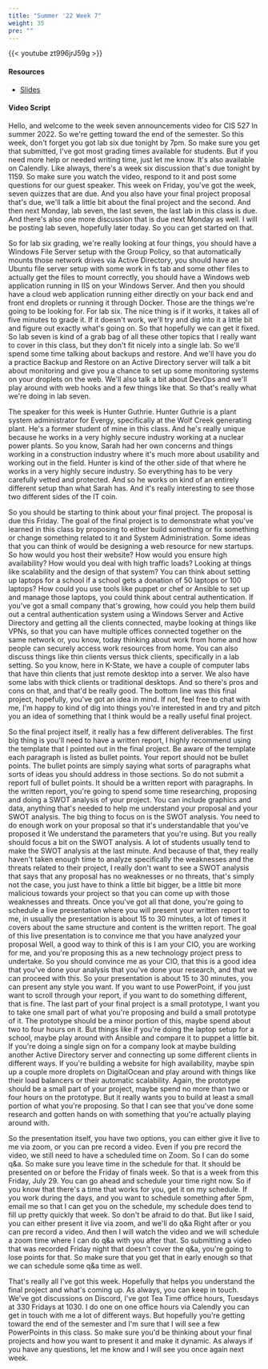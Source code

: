 ```yaml
---
title: "Summer '22 Week 7"
weight: 35
pre: ""
---
```


{{< youtube zt996jrJ59g >}}

#### Resources

* <a href="slides" target="_blank">Slides</a>

#### Video Script

Hello, and welcome to the week seven announcements video for CIS 527 In summer 2022. So we're getting toward the end of the semester. So this week, don't forget you got lab six due tonight by 7pm. So make sure you get that submitted, I've got most grading times available for students. But if you need more help or needed writing time, just let me know. It's also available on Calendly. Like always, there's a week six discussion that's due tonight by 1159. So make sure you watch the video, respond to it and post some questions for our guest speaker. This week on Friday, you've got the week, seven quizzes that are due. And you also have your final project proposal that's due, we'll talk a little bit about the final project and the second. And then next Monday, lab seven, the last seven, the last lab in this class is due. And there's also one more discussion that is due next Monday as well. I will be posting lab seven, hopefully later today. So you can get started on that. 

So for lab six grading, we're really looking at four things, you should have a Windows File Server setup with the Group Policy, so that automatically mounts those network drives via Active Directory, you should have an Ubuntu file server setup with some work in fs tab and some other files to actually get the files to mount correctly, you should have a Windows web application running in IIS on your Windows Server. And then you should have a cloud web application running either directly on your back end and front end droplets or running it through Docker. Those are the things we're going to be looking for. For lab six. The nice thing is if it works, it takes all of five minutes to grade it. If it doesn't work, we'll try and dig into it a little bit and figure out exactly what's going on. So that hopefully we can get it fixed. So lab seven is kind of a grab bag of all these other topics that I really want to cover in this class, but they don't fit nicely into a single lab. So we'll spend some time talking about backups and restore. And we'll have you do a practice Backup and Restore on an Active Directory server will talk a bit about monitoring and give you a chance to set up some monitoring systems on your droplets on the web. We'll also talk a bit about DevOps and we'll play around with web hooks and a few things like that. So that's really what we're doing in lab seven. 

The speaker for this week is Hunter Guthrie. Hunter Guthrie is a plant system administrator for Evergy, specifically at the Wolf Creek generating plant. He's a former student of mine in this class. And he's really unique because he works in a very highly secure industry working at a nuclear power plants. So you know, Sarah had her own concerns and things working in a construction industry where it's much more about usability and working out in the field. Hunter is kind of the other side of that where he works in a very highly secure industry. So everything has to be very carefully vetted and protected. And so he works on kind of an entirely different setup than what Sarah has. And it's really interesting to see those two different sides of the IT coin. 

So you should be starting to think about your final project. The proposal is due this Friday. The goal of the final project is to demonstrate what you've learned in this class by proposing to either build something or fix something or change something related to it and System Administration. Some ideas that you can think of would be designing a web resource for new startups. So how would you host their website? How would you ensure high availability? How would you deal with high traffic loads? Looking at things like scalability and the design of that system? You can think about setting up laptops for a school if a school gets a donation of 50 laptops or 100 laptops? How could you use tools like puppet or chef or Ansible to set up and manage those laptops, you could think about central authentication. If you've got a small company that's growing, how could you help them build out a central authentication system using a Windows Server and Active Directory and getting all the clients connected, maybe looking at things like VPNs, so that you can have multiple offices connected together on the same network or, you know, today thinking about work from home and how people can securely access work resources from home. You can also discuss things like thin clients versus thick clients, specifically in a lab setting. So you know, here in K-State, we have a couple of computer labs that have thin clients that just remote desktop into a server. We also have some labs with thick clients or traditional desktops. And so there's pros and cons on that, and that'd be really good. The bottom line was this final project, hopefully, you've got an idea in mind. If not, feel free to chat with me, I'm happy to kind of dig into things you're interested in and try and pitch you an idea of something that I think would be a really useful final project. 

So the final project itself, it really has a few different deliverables. The first big thing is you'll need to have a written report, I highly recommend using the template that I pointed out in the final project. Be aware of the template each paragraph is listed as bullet points. Your report should not be bullet points. The bullet points are simply saying what sorts of paragraphs what sorts of ideas you should address in those sections. So do not submit a report full of bullet points. It should be a written report with paragraphs. In the written report, you're going to spend some time researching, proposing and doing a SWOT analysis of your project. You can include graphics and data, anything that's needed to help me understand your proposal and your SWOT analysis. The big thing to focus on is the SWOT analysis. You need to do enough work on your proposal so that it's understandable that you've proposed it We understand the parameters that you're using. But you really should focus a bit on the SWOT analysis. A lot of students usually tend to make the SWOT analysis at the last minute. And because of that, they really haven't taken enough time to analyze specifically the weaknesses and the threats related to their project, I really don't want to see a SWOT analysis that says that any proposal has no weaknesses or no threats, that's simply not the case, you just have to think a little bit bigger, be a little bit more malicious towards your project so that you can come up with those weaknesses and threats. Once you've got all that done, you're going to schedule a live presentation where you will present your written report to me, in usually the presentation is about 15 to 30 minutes, a lot of times it covers about the same structure and content is the written report. The goal of this live presentation is to convince me that you have analyzed your proposal Well, a good way to think of this is I am your CIO, you are working for me, and you're proposing this as a new technology project press to undertake. So you should convince me as your CIO, that this is a good idea that you've done your analysis that you've done your research, and that we can proceed with this. So your presentation is about 15 to 30 minutes, you can present any style you want. If you want to use PowerPoint, if you just want to scroll through your report, if you want to do something different, that is fine. The last part of your final project is a small prototype, I want you to take one small part of what you're proposing and build a small prototype of it. The prototype should be a minor portion of this, maybe spend about two to four hours on it. But things like if you're doing the laptop setup for a school, maybe play around with Ansible and compare it to puppet a little bit. If you're doing a single sign on for a company look at maybe building another Active Directory server and connecting up some different clients in different ways. If you're building a website for high availability, maybe spin up a couple more droplets on DigitalOcean and play around with things like their load balancers or their automatic scalability. Again, the prototype should be a small part of your project, maybe spend no more than two or four hours on the prototype. But it really wants you to build at least a small portion of what you're proposing. So that I can see that you've done some research and gotten hands on with something that you're actually playing around with. 

So the presentation itself, you have two options, you can either give it live to me via zoom, or you can pre record a video. Even if you pre record the video, we still need to have a scheduled time on Zoom. So I can do some q&a. So make sure you leave time in the schedule for that. It should be presented on or before the Friday of finals week. So that is a week from this Friday, July 29. You can go ahead and schedule your time right now. So if you know that there's a time that works for you, get it on my schedule. If you work during the days, and you want to schedule something after 5pm, email me so that I can get you on the schedule, my schedule does tend to fill up pretty quickly that week. So don't be afraid to do that. But like I said, you can either present it live via zoom, and we'll do q&a Right after or you can pre record a video. And then I will watch the video and we will schedule a zoom time where I can do q&a with you after that. So submitting a video that was recorded Friday night that doesn't cover the q&a, you're going to lose points for that. So make sure that you get that in early enough so that we can schedule some q&a time as well. 

That's really all I've got this week. Hopefully that helps you understand the final project and what's coming up. As always, you can keep in touch. We've got discussions on Discord, I've got Tea Time office hours, Tuesdays at 330 Fridays at 1030. I do one on one office hours via Calendly you can get in touch with me a lot of different ways. But hopefully you're getting toward the end of the semester and I'm sure that I will see a few PowerPoints in this class. So make sure you'd be thinking about your final projects and how you want to present it and make it dynamic. As always if you have any questions, let me know and I will see you once again next week. 

